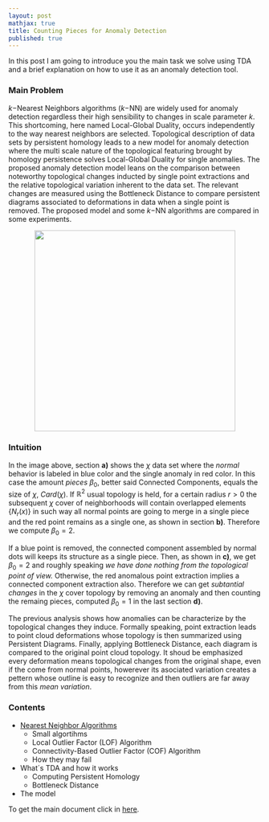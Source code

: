 ```yaml
---
layout: post
mathjax: true
title: Counting Pieces for Anomaly Detection
published: true
---
```


In this post I am going to introduce you the main task we solve using TDA and a brief explanation on how to use it as an anomaly detection tool.

### Main Problem

$k-$Nearest Neighbors algorithms ($k-$NN) are widely used for anomaly detection regardless their high sensibility to changes in scale parameter $k$. This shortcoming, here named 
Local-Global Duality, occurs independently to the way nearest neighbors are selected. Topological description of data sets by persistent homology leads to a new model for 
anomaly detection where the multi scale nature of the topological featuring brought by homology persistence solves Local-Global Duality for single anomalies. The proposed 
anomaly detection model leans on the comparison between noteworthy topological changes inducted by single point extractions and the relative topological variation inherent 
to the data set. The relevant changes are measured using the Bottleneck Distance to compare persistent diagrams associated to deformations in data when a single point is 
removed. The proposed model and some $k-$NN algorithms  are compared in some experiments.

<center>
<img src="https://user-images.githubusercontent.com/67338552/85931694-fcd4f080-b88b-11ea-81c4-62b6b1efa17f.png" height="400" width="400">
</center>

### Intuition 

In the image above, section **a)** shows the $\chi$ data set where the *normal* behavior is labeled in blue color and the single anomaly in red color. In this case the amount *pieces* $\beta_0$, better said Connected Components, equals the size of $\chi$, $Card(\chi)$. If $\mathbb{R}^2$ usual topology is held, for a certain radius $r>0$ the subsequent $\chi$ cover of neighborhoods will contain overlapped elements $\{ N_r(x) \}$ in such way all normal points are going to merge in a single piece and the red point remains as a single one, as shown in section **b)**. Therefore we compute $\beta_0 = 2$. 

If a blue point is removed, the connected component assembled by normal dots will keeps its structure as a single piece. Then, as shown in **c)**, we get $\beta_0 = 2$ and roughly speaking *we have done nothing from the topological point of view.* Otherwise, the red anomalous point extraction implies a connected component extraction also. Therefore we can get *subtantial changes* in the $\chi$ cover topology by removing an anomaly and then counting the remaing pieces, computed $\beta_0 = 1$ in the last section **d)**.

The previous analysis shows how anomalies can be characterize by the topological changes they induce. Formally speaking, point extraction leads to point cloud deformations whose topology is then summarized using Persistent Diagrams. Finally, applying Bottleneck Distance, each diagram is compared to the original point cloud topology. It shoud be emphasized every deformation means topological changes from the original shape, even if the come from normal points, howerever its asociated variation creates a pettern whose outline is easy to recognize and then outliers are far away from this *mean variation*.

### Contents
- [Nearest Neighbor Algorithms](https://johan-ruiz.github.io/anomaly-detection-topological-data-analysis/2020-06-27-knn-algorithms/)
  - Small algortihms
  - Local Outlier Factor (LOF) Algorithm
  - Connectivity-Based Outlier Factor (COF) Algorithm
  - How they may fail
- What´s TDA and how it works
	- Computing Persistent Homology
  - Bottleneck Distance
- The model

To get the main document click in <a href="https://github.com/Johan-Ruiz/anomaly-detection-topological-data-analysis/files/5287294/TesisArticle.3.pdf" download>here</a>.
